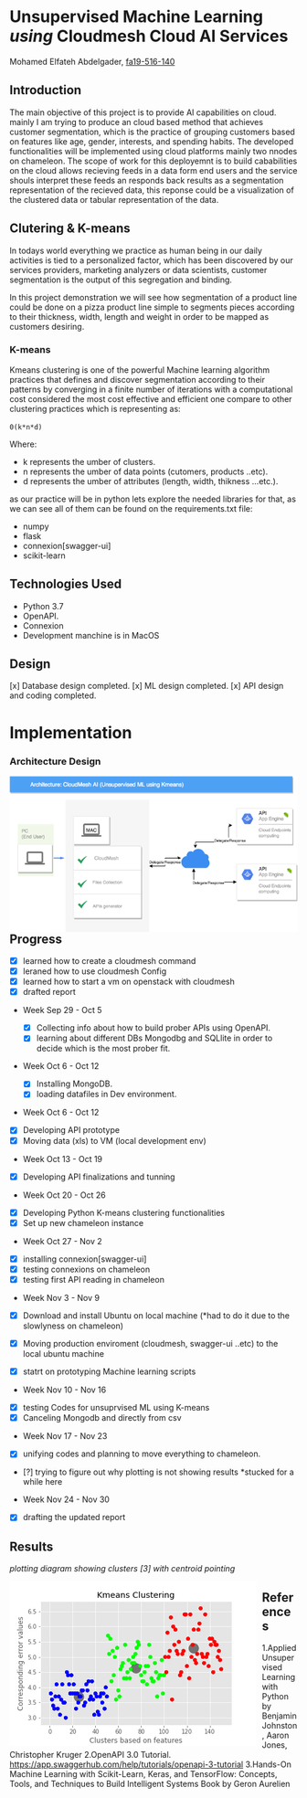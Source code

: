 # Unsupervised Machine Learning *using* Cloudmesh Cloud AI Services

 
Mohamed Elfateh Abdelgader, [fa19-516-140](https://github.com/cloudmesh-community/fa19-516-140)


## Introduction  

The main objective of this project is to provide AI capabilities on cloud. mainly I am trying to produce an cloud based method that achieves customer segmentation, which is the practice of grouping customers based on features like age, gender, interests, and spending habits. The developed functionalities will be implemented using cloud platforms mainly two nnodes on chameleon. The scope of work for this deployemnt is to build cababilities on the cloud allows recieving feeds in a data form end users and the service shouls interpret these feeds an responds back results as a segmentation representation of the recieved data, this reponse could be a visualization of the clustered data or tabular representation of the data. 

## Clutering & K-means
In todays world everything we practice as human being in our daily activities is tied to a personalized factor, which has been discovered by our services providers, marketing analyzers or data scientists, customer segmentation is the output of this segregation and binding.

In this project demonstration we will see how segmentation of a product line could be done on a pizza product line simple to segments pieces according to their thickness, width, length and weight in order to be mapped as customers desiring. 

### K-means

Kmeans clustering is one of the powerful Machine learning algorithm practices that defines and discover segmentation according to their patterns by converging in a finite number of iterations with a computational cost considered the most cost effective and efficient one compare to other clustering practices which is representing as:

`0(k*n*d)` 

Where:

* k represents  the umber of clusters.
* n represents  the umber of data points (cutomers, products ..etc).
* d represents  the umber of attributes (length, width, thikness …etc.).

as our practice will be in python lets explore the needed libraries for that, as we can see all of them can be found on the requirements.txt file:

* numpy
* flask
* connexion[swagger-ui]
* scikit-learn


## Technologies Used 

* Python 3.7
* OpenAPI.
* Connexion
* Development manchine is in MacOS 

## Design

[x] Database design completed.
[x] ML design completed.
[x] API design and coding completed.

# Implementation 

### Architecture Design

<img src="results/CMSAI.png"
     alt="Architecture Design"
     style="float: left; margin-right: 10px;" />


## Progress

- [x] learned how to create a cloudmesh command
- [x] leraned how to use cloudmesh Config
- [x] learned how to start a vm on openstack with cloudmesh
- [x] drafted report

* Week Sep 29 - Oct 5
  
  - [x] Collecting info about how to build prober APIs using OpenAPI.
  - [x] learning about different DBs Mongodbg and SQLlite in order to decide which is the most prober fit. 
  
* Week Oct 6 - Oct 12

  - [x] Installing MongoDB.
  - [x] loading datafiles in Dev environment.

* Week Oct 6 - Oct 12
- [x] Developing API prototype
- [x] Moving data (xls) to VM (local development env)

* Week Oct 13 - Oct 19
- [x] Developing API finalizations and tunning

* Week Oct 20 - Oct 26
- [x] Developing Python K-means clustering functionalities
- [x] Set up new chameleon instance

* Week Oct 27 - Nov 2
- [x] installing connexion[swagger-ui] 
- [x] testing connexions on chameleon
- [x] testing first API reading in chameleon

* Week Nov 3 - Nov 9
- [x] Download and install Ubuntu on local machine (*had to do it due to the slowlyness on chameleon)
- [x] Moving production enviroment (cloudmesh, swagger-ui ..etc) to the local ubuntu machine
- [x] statrt on prototyping Machine learning scripts


* Week Nov 10 - Nov 16
- [x] testing Codes for unsuprvised ML using K-means 
- [x] Canceling Mongodb and directly from csv

* Week Nov 17 - Nov 23
- [x] unifying codes and planning to move everything to chameleon.
- [?] trying to figure out why plotting is not showing results *stucked for a while here

* Week Nov 24 - Nov 30
- [x] drafting the updated report

## Results

*plotting diagram showing clusters [3] with centroid pointing*

<img src="results/kmeans_centroid.png"
     alt="Kmeans_graph"
     style="float: left; margin-right: 10px;" />

## References

1.Applied Unsupervised Learning with Python by Benjamin Johnston, Aaron Jones, Christopher Kruger
2.OpenAPI 3.0 Tutorial. https://app.swaggerhub.com/help/tutorials/openapi-3-tutorial
3.Hands-On Machine Learning with Scikit-Learn, Keras, and TensorFlow: Concepts, Tools, and Techniques to Build Intelligent Systems
Book by Geron Aurelien

  
